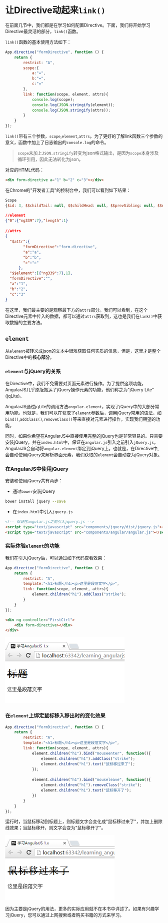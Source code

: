 # 让Directive动起来`link()`
在前面几节中，我们都是在学习如何配置Directive。下面，我们将开始学习Directive最灵活的部分，`link()`函数。

`link()`函数的基本使用方法如下：

```javascript
App.directive("formDirective", function () {
    return {
        restrict: "A",
        scope:{
            a:"=",
            b:"=",
            c:"="
        },
        link: function(scope, element, attrs){
            console.log(scope);
            console.log(JSON.stringify(element));
            console.log(JSON.stringify(attrs));
        }
    }
});
```

`link()`带有三个参数，`scope`,`element`,`attrs`。为了更好的了解link函数三个参数的意义，函数中加上了日志输出的`console.log`的命令。

> `scope`未加上`JSON.stringify`转变为json格式输出，是因为`scope`本身涉及循环引用，因此无法转化为json。

对应的HTML代码：

```html
<div form-directive a="1" b="2" c="3"></div>
```

在Chrome的"开发者工具"的控制台中，我们可以看到如下结果：

```javascript
Scope
{$id: 3, $$childTail: null, $$childHead: null, $$prevSibling: null, $$nextSibling: null…}
```

```json
//element
{"0":{"ng339":7},"length":1}

//attrs
{
  "$attr":{
        "formDirective":"form-directive",
        "a":"a",
        "b":"b",
        "c":"c"
      },
  "$$element":[{"ng339":7},1],
  "formDirective":"",
  "a":"1",
  "b":"2",
  "c":"3"
}
```

在这里，我们最主要的是观察最下方的`attrs`部分。我们可以看到，在这个Directive元素中传入的数据，都可以通过`attrs`获取到，这也是我们在`link()`中获取数据的主要方法。

## `element`
从`element`被转义成json的文本中很难获取任何实质的信息，但是，这里才是整个Directive中的**核心部分**。

### `element`与jQuery的关系
在Directive中，我们不免需要对页面元素进行操作。为了提供这项功能，AngularJS几乎原版搬运了jQuery操作元素的功能，他们称之为"jQuery Lite"(jqLite)。

AngularJS通过jqLite的调用方法`angular.element`，实现了jQuery中的大部分常用功能。也就是，我们可以在获取了`element`参数后，调用jQuery常用的语法，如`bind()`,`addClass()`,`removeClass()`等来直接对元素进行操作，实现我们期望的功能。

同时，如果你希望在AngularJS中直接使用完整的jQuery也是非常容易的。只需要安装jQuery，并在`index.html`中，保证在`angular.js`引入之前引入`jQuery.js`。AngularJS会自动将`angular.element`绑定到jQuery上。也就是，在Directive中,会自动使用jQuery来解析界面元素，我们获取的`element`会自动变为jQuery对象。

### 在AngularJS中使用jQuery
安装和使用jQuery共有两步：
- 通过`bower`安装jQuery

```bash
bower install jquery --save
```

- 在`index.html`中引入`jquery.js`

```html
<!-- 保证在angular.js之前引入jquery.js -->
<script type="text/javascript" src="components/jquery/dist/jquery.js"></script>
<script type="text/javascript" src="components/angular/angular.js"></script>
```

### 实际体验`element`的功能
我们在引入jQuery后，可以通过如下代码查看效果：

```javascript
App.directive("formDirective", function () {
    return {
        restrict: "A",
        template:"<h1>标题</h1><p>这里是段落文字</p>",
        link: function(scope, element, attrs){
            element.children("h1").addClass("strike");
        }
    }
});
```

```html
<div ng-controller="FirstCtrl">
    <div form-directive></div>
</div>
```

![图5-12 element的使用](./pic/0512.png)

### 在`element`上绑定鼠标移入移出时的变化效果

```javascript
App.directive("formDirective", function () {
    return {
        restrict: "A",
        template:"<h1>标题</h1><p>这里是段落文字</p>",
        link: function(scope, element, attrs){
            element.children("h1").bind("mouseenter", function(){
                element.children("h1").addClass("strike");
                element.children("h1").text("鼠标移过来了");
            });

            element.children("h1").bind("mouseleave", function(){
                element.children("h1").removeClass("strike");
                element.children("h1").text("鼠标移开了");
            })
        }
    }
});
```

运行时，当鼠标移动到标题上，则标题文字会变化成"鼠标移过来了"，并加上删除线效果；当鼠标移开，则文字会变为"鼠标移开了"。

![图5-13 element的使用](./pic/0513.png)

因为主要是jQuery的用法，更多的实际应用就不在本书中详述了。如果有兴趣学习jQuery，您可以通过上网搜索或者购买书籍的方式来学习。

